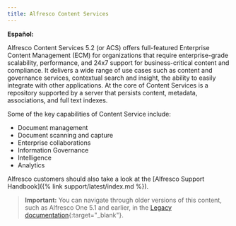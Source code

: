 ```yaml
---
title: Alfresco Content Services
---
```


**Español:**

Alfresco Content Services 5.2 (or ACS) offers full-featured Enterprise Content Management (ECM) for organizations that require enterprise-grade scalability, performance, and 24x7 support for business-critical content and compliance. It delivers a wide range of use cases such as content and governance services, contextual search and insight, the ability to easily integrate with other applications. At the core of Content Services is a repository supported by a server that persists content, metadata, associations, and full text indexes.

Some of the key capabilities of Content Service include:

* Document management
* Document scanning and capture
* Enterprise collaborations
* Information Governance
* Intelligence
* Analytics

Alfresco customers should also take a look at the [Alfresco Support Handbook]({% link support/latest/index.md %}).

> **Important:** You can navigate through older versions of this content, such as Alfresco One 5.1 and earlier, in the [Legacy documentation](https://github.com/Alfresco/docs-alfresco/tree/master/_archive/){:target="_blank"}.
